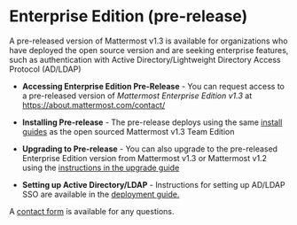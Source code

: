 # Enterprise Edition (pre-release)

A pre-released version of Mattermost v1.3 is available for organizations who have deployed the open source version and are seeking enterprise features, such as authentication with Active Directory/Lightweight Directory Access Protocol (AD/LDAP) 


- **Accessing Enterprise Edition Pre-Release** - You can request access to a pre-released version of _Mattermost Enterprise Edition v1.3_ at https://about.mattermost.com/contact/

- **Installing Pre-release** - The pre-release deploys using the same [install guides](http://docs.mattermost.com/index.html#install-guides) as the open sourced Mattermost v1.3 Team Edition

- **Upgrading to Pre-release** - You can also upgrade to the pre-released Enterprise Edition version from Mattermost v1.3 or Mattermost v1.2 using the [instructions in the upgrade guide](http://docs.mattermost.com/install/upgrade-guide.html)

- **Setting up Active Directory/LDAP** - Instructions for setting up AD/LDAP SSO are available in the [deployment guide.](http://docs.mattermost.com/deployment/sso-ldap.html)

A [contact form](https://about.mattermost.com/contact/) is available for any questions.
